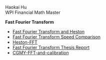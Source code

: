 Haokai Hu </br>
WPI Financial Math Master

__Fast Fourier Transform__
- [Fast Fourier Transform and Heston](Fourier_Transform_Heston_BSM.ipynb)
- [Fast Fourier Transform Speed Comparison](Speed_Comparison.ipynb)
- [Heston-FFT](Heston-FFT.ipynb)
- [Fast Fourier Transform Thesis Report](Fast_Fourier_Transform_Thesis_Report.pdf)
- [CGMY-FFT-and-calibration](CGMY.ipynb)
